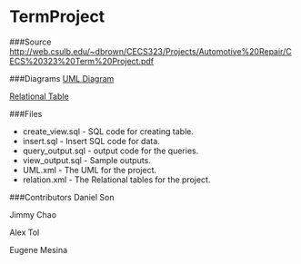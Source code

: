 # TermProject

###Source
http://web.csulb.edu/~dbrown/CECS323/Projects/Automotive%20Repair/CECS%20323%20Term%20Project.pdf

###Diagrams
[UML Diagram](https://www.draw.io/#G0B6-nvjgTV9IpRFhnNGUwME5OcTA)

[Relational Table](https://www.draw.io/#G0B6-nvjgTV9IpaHc2bDk4TVRNMFE)

###Files
* create_view.sql - SQL code for creating table.
* insert.sql - Insert SQL code for data.
* query_output.sql - output code for the queries.
* view_output.sql - Sample outputs.
* UML.xml - The UML for the project.
* relation.xml - The Relational tables for the project.

###Contributors
Daniel Son

Jimmy Chao

Alex Tol

Eugene Mesina